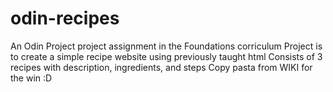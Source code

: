 # odin-recipes
An Odin Project project assignment in the Foundations corriculum
Project is to create a simple recipe website using previously taught html
Consists of 3 recipes with description, ingredients, and steps
Copy pasta from WIKI for the win :D
